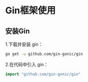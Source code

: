# Gin框架使用

## 安装Gin

1.下载并安装 gin：

```bash
go get -u github.com/gin-gonic/gin
```

2.在代码中引入 gin：

```go
import "github.com/gin-gonic/gin"
```

